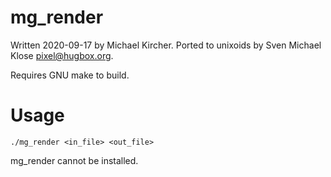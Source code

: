 mg_render
=========

Written 2020-09-17 by Michael Kircher.  Ported to
unixoids by Sven Michael Klose <pixel@hugbox.org>.

Requires GNU make to build.

# Usage

```
./mg_render <in_file> <out_file>
```

mg_render cannot be installed.
